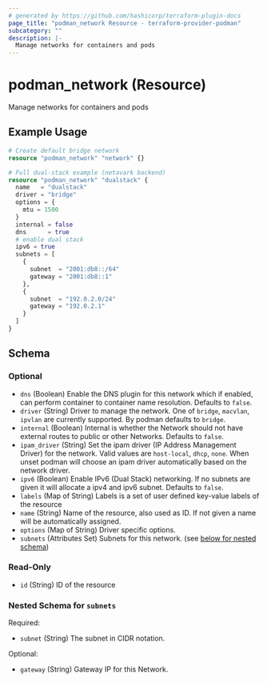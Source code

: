 ```yaml
---
# generated by https://github.com/hashicorp/terraform-plugin-docs
page_title: "podman_network Resource - terraform-provider-podman"
subcategory: ""
description: |-
  Manage networks for containers and pods
---
```


# podman_network (Resource)

Manage networks for containers and pods

## Example Usage

```terraform
# Create default bridge network
resource "podman_network" "network" {}

# Full dual-stack example (netavark backend)
resource "podman_network" "dualstack" {
  name   = "dualstack"
  driver = "bridge"
  options = {
    mtu = 1500
  }
  internal = false
  dns      = true
  # enable dual stack
  ipv6 = true
  subnets = [
    {
      subnet  = "2001:db8::/64"
      gateway = "2001:db8::1"
    },
    {
      subnet  = "192.0.2.0/24"
      gateway = "192.0.2.1"
    }
  ]
}
```

<!-- schema generated by tfplugindocs -->
## Schema

### Optional

- `dns` (Boolean) Enable the DNS plugin for this network which if enabled, can perform container to container name resolution. Defaults to `false`.
- `driver` (String) Driver to manage the network. One of `bridge`, `macvlan`, `ipvlan` are currently supported. By podman defaults to `bridge`.
- `internal` (Boolean) Internal is whether the Network should not have external routes to public or other Networks. Defaults to `false`.
- `ipam_driver` (String) Set the ipam driver (IP Address Management Driver) for the network. Valid values are `host-local`, `dhcp`, `none`. When unset podman will choose an ipam driver automatically based on the network driver.
- `ipv6` (Boolean) Enable IPv6 (Dual Stack) networking. If no subnets are given it will allocate a ipv4 and ipv6 subnet. Defaults to `false`.
- `labels` (Map of String) Labels is a set of user defined key-value labels of the resource
- `name` (String) Name of the resource, also used as ID. If not given a name will be automatically assigned.
- `options` (Map of String) Driver specific options.
- `subnets` (Attributes Set) Subnets for this network. (see [below for nested schema](#nestedatt--subnets))

### Read-Only

- `id` (String) ID of the resource

<a id="nestedatt--subnets"></a>
### Nested Schema for `subnets`

Required:

- `subnet` (String) The subnet in CIDR notation.

Optional:

- `gateway` (String) Gateway IP for this Network.


